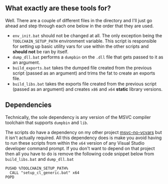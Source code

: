## What exactly are these tools for?
Well. There are a couple of different files in the directory and I'll just go ahead and step through each one below in the order that they are used.

* `env_init.bat` should not be changed at all. The only exception being the `TOOLCHAIN_SETUP_PATH` environment variable. This script is responsible for setting up basic utility vars for use within the other scripts and **should not** be ran by itself.
* `dump_dll.bat` performs a `dumpbin` on the `.dll` file that gets passed to it as an argument.
* `build_exports.bat` takes the dumped file created from the previous script (passed as an argument) and trims the fat to create an exports file.
* `build_libs.bat` takes the exports file created from the previous script (passed as an argument) and creates `x86` and `x64` **static** library versions.

## Dependencies
Technically, the sole dependency is any version of the MSVC compiler toolchain that supports `dumpbin` and `lib`.

The scripts do have a dependency on my other project [msvc-no-vcvars](https://github.com/undercooked-software/msvc-no-vcvars) but it isn't actually required. All this dependency does is make you avoid having to run these scripts from within the `x64` version of any Visual Studio developer command prompt. If you don't want to depend on that project then all you have to do is remove the following code snippet below from `build_libs.bat` and `dump_dll.bat`

```batch
PUSHD %TOOLCHAIN_SETUP_PATH%
  CALL "setup_cl_generic.bat" x64
POPD
```
